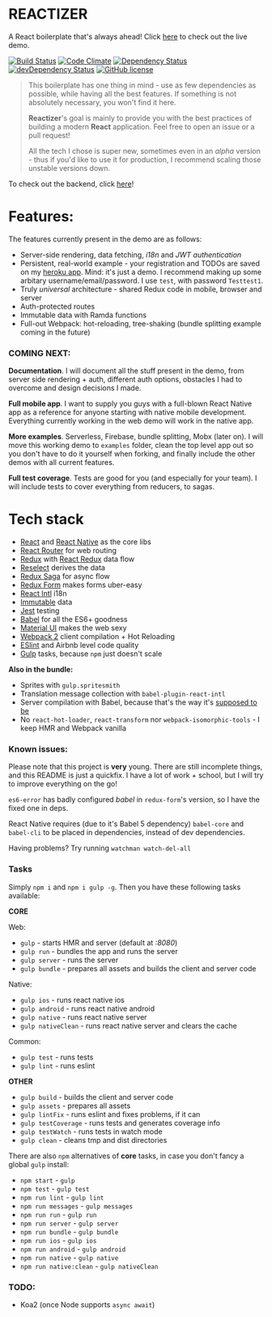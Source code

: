 # REACTIZER

A React boilerplate that's always ahead! Click [here](http://reactizer.herokuapp.com/) to check out the live demo.

[![Build Status](https://travis-ci.org/oreqizer/reactizer.svg?branch=develop)](https://travis-ci.org/oreqizer/reactizer)
[![Code Climate](https://codeclimate.com/github/oreqizer/reactizer/badges/gpa.svg)](https://codeclimate.com/github/oreqizer/reactizer)
[![Dependency Status](https://david-dm.org/oreqizer/reactizer.svg)](https://david-dm.org/oreqizer/reactizer)
[![devDependency Status](https://david-dm.org/oreqizer/reactizer/dev-status.svg)](https://david-dm.org/oreqizer/reactizer#info=devDependencies)
[![GitHub license](https://img.shields.io/badge/license-MIT-blue.svg)](https://raw.githubusercontent.com/oreqizer/reactizer/develop/LICENSE)

> This boilerplate has one thing in mind - use as few dependencies as possible, while having all the best features. If something is not absolutely necessary, you won't find it here.
>
> **Reactizer**'s goal is mainly to provide you with the best practices of building a modern **React** application. Feel free to open an issue or a pull request!
>
> All the tech I chose is super new, sometimes even in an *alpha* version - thus if you'd like to use it for production, I recommend scaling those unstable versions down.

To check out the backend, click [here](https://github.com/oreqizer/reactizer-api)!

# Features:

The features currently present in the demo are as follows:

* Server-side rendering, data fetching, *i18n* and *JWT authentication*
* Persistent, real-world example - your registration and TODOs are saved on my [heroku app](https://reactizer.herokuapp.com). Mind: it's just a demo. I recommend making up some arbitary username/email/password. I use `test`, with password `Testtest1`.
* Truly *universal* architecture - shared Redux code in mobile, browser and server
* Auth-protected routes
* Immutable data with Ramda functions
* Full-out Webpack: hot-reloading, tree-shaking (bundle splitting example coming in the future)

### COMING NEXT:

**Documentation**. I will document all the stuff present in the demo, from server side rendering + auth, different auth options, obstacles I had to overcome and design decisions I made.

**Full mobile app**. I want to supply you guys with a full-blown React Native app as a reference for anyone starting with native mobile development. Everything currently working in the web demo will work in the native app.

**More examples**. Serverless, Firebase, bundle splitting, Mobx (later on). I will move this working demo to `examples` folder, clean the top level app out so you don't have to do it yourself when forking, and finally include the other demos with all current features.

**Full test coverage**. Tests are good for you (and especially for your team). I will include tests to cover everything from reducers, to sagas.

# Tech stack

* [React](https://github.com/facebook/react) and [React Native](https://github.com/facebook/react-native) as the core libs
* [React Router](https://github.com/reactjs/react-router) for web routing
* [Redux](https://github.com/reactjs/redux) with [React Redux](https://github.com/reactjs/react-redux) data flow
* [Reselect](https://github.com/reactjs/reselect) derives the data
* [Redux Saga](https://github.com/yelouafi/redux-saga) for async flow
* [Redux Form](https://github.com/erikras/redux-form) makes forms uber-easy
* [React Intl](https://github.com/yahoo/react-intl) i18n
* [Immutable](https://github.com/facebook/immutable-js) data
* [Jest](https://github.com/facebook/jest) testing
* [Babel](https://github.com/babel/babel) for all the ES6+ goodness
* [Material UI](https://github.com/callemall/material-ui) makes the web sexy
* [Webpack 2](https://github.com/webpack/webpack) client compilation + Hot Reloading
* [ESlint](https://github.com/eslint/eslint) and Airbnb level code quality
* [Gulp](https://github.com/gulpjs/gulp) tasks, because `npm` just doesn't scale

**Also in the bundle:**

* Sprites with `gulp.spritesmith`
* Translation message collection with `babel-plugin-react-intl`
* Server compilation with Babel, because that's the way it's [supposed to be](https://medium.com/@Cuadraman/how-to-use-babel-for-production-5b95e7323c2f#.qer1pvtrg)
* No `react-hot-loader`, `react-transform` nor `webpack-isomorphic-tools` - I keep HMR and Webpack vanilla

### Known issues:

Please note that this project is **very** young. There are still incomplete things, and this README is just a quickfix. I have a lot of work + school, but I will try to improve everything on the go!

`es6-error` has badly configured *babel* in `redux-form`'s version, so I have the fixed one in deps.

React Native requires (due to it's Babel 5 dependency) `babel-core` and `babel-cli` to be placed in dependencies, instead of dev dependencies.

Having problems? Try running `watchman watch-del-all`

### Tasks

Simply `npm i` and `npm i gulp -g`. Then you have these following tasks available:

**CORE**

Web:
* `gulp` - starts HMR and server (default at *:8080*)
* `gulp run` - bundles the app and runs the server 
* `gulp server` - runs the server
* `gulp bundle` - prepares all assets and builds the client and server code

Native:
* `gulp ios` - runs react native ios
* `gulp android` - runs react native android
* `gulp native` - runs react native server
* `gulp nativeClean` - runs react native server and clears the cache

Common:
* `gulp test` - runs tests
* `gulp lint` - runs eslint

**OTHER**

* `gulp build` - builds the client and server code
* `gulp assets` - prepares all assets
* `gulp lintFix` - runs eslint and fixes problems, if it can
* `gulp testCoverage` - runs tests and generates coverage info
* `gulp testWatch` - runs tests in watch mode
* `gulp clean` - cleans tmp and dist directories

There are also `npm` alternatives of **core** tasks, in case you don't fancy a global `gulp` install:

* `npm start` - `gulp`
* `npm test` - `gulp test`
* `npm run lint` - `gulp lint`
* `npm run messages` - `gulp messages`
* `npm run run` - `gulp run`
* `npm run server` - `gulp server`
* `npm run bundle` - `gulp bundle`
* `npm run ios` - `gulp ios`
* `npm run android` - `gulp android`
* `npm run native` - `gulp native`
* `npm run native:clean` - `gulp nativeClean`

### TODO:

* Koa2 (once Node supports `async await`)
